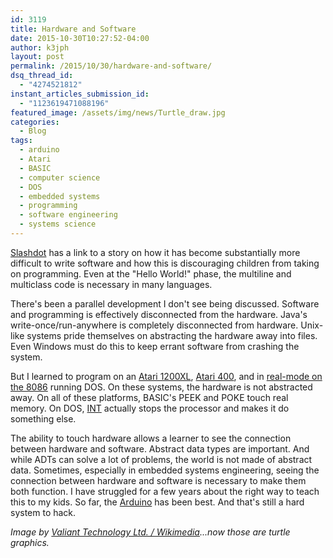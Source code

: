```yaml
---
id: 3119
title: Hardware and Software
date: 2015-10-30T10:27:52-04:00
author: k3jph
layout: post
permalink: /2015/10/30/hardware-and-software/
dsq_thread_id:
  - "4274521812"
instant_articles_submission_id:
  - "1123619471088196"
featured_image: /assets/img/news/Turtle_draw.jpg
categories:
  - Blog
tags:
  - arduino
  - Atari
  - BASIC
  - computer science
  - DOS
  - embedded systems
  - programming
  - software engineering
  - systems science
---
```

[Slashdot](http://developers.slashdot.org/story/15/10/29/1234226/revisiting-why-johnny-cant-code-have-we-made-the-print-too-small) has a link to a story on how it has become substantially more difficult to write software and how this is discouraging children from taking on programming.  Even at the "Hello World!" phase, the multiline and multiclass code is necessary in many languages.

There's been a parallel development I don't see being discussed.  Software and programming is effectively disconnected from the hardware.  Java's write-once/run-anywhere is completely disconnected from hardware.  Unix-like systems pride themselves on abstracting the hardware away into files.  Even Windows must do this to keep errant software from crashing the system.

But I learned to program on an [Atari 1200XL](http://www.atarimuseum.com/computers/8BITS/1200xl/1200xl.html), [Atari 400](http://www.atarimuseum.com/computers/8BITS/400800/400/400.html), and in [real-mode on the 8086](http://wiki.osdev.org/Real_Mode) running DOS.  On these systems, the hardware is not abstracted away.  On all of these platforms, BASIC's PEEK and POKE touch real memory.  On DOS, [INT](http://www.ctyme.com/rbrown.htm) actually stops the processor and makes it do something else.

The ability to touch hardware allows a learner to see the connection between hardware and software.  Abstract data types are important.  And while ADTs can solve a lot of problems, the world is not made of abstract data.  Sometimes, especially in embedded systems engineering, seeing the connection between hardware and software is necessary to make them both function.  I have struggled for a few years about the right way to teach this to my kids.  So far, the [Arduino](https://www.arduino.cc/) has been best.  And that's still a hard system to hack.

_Image by [Valiant Technology Ltd. / Wikimedia](https://commons.wikimedia.org/wiki/File:Turtle_draw.jpg)...now those are turtle graphics._
